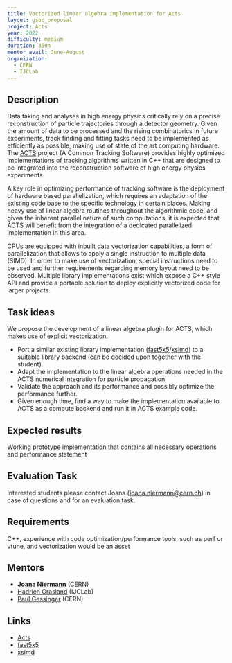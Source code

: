 ```yaml
---
title: Vectorized linear algebra implementation for Acts
layout: gsoc_proposal
project: Acts
year: 2022
difficulty: medium
duration: 350h
mentor_avail: June-August
organization:
  - CERN
  - IJCLab
---
```


## Description

Data taking and analyses in high energy physics critically rely on a precise
reconstruction of particle trajectories through a detector geometry. Given the
amount of data to be processed and the rising combinatorics in future
experiments, track finding and fitting tasks need to be implemented as
efficiently as possible, making use of state of the art computing hardware. The
[ACTS](https://cern.ch/acts) project (A Common Tracking Software) provides
highly optimized implementations of tracking algorithms written in C++ that are
designed to be integrated into the reconstruction software of high energy
physics experiments.

A key role in optimizing performance of tracking software is the deployment of
hardware based parallelization, which requires an adaptation of the existing
code base to the specific technology in certain places. Making heavy use of
linear algebra routines throughout the algorithmic code, and given the inherent
parallel nature of such computations, it is expected that ACTS will benefit from
the integration of a dedicated parallelized implementation in this area.

CPUs are equipped with inbuilt data vectorization capabilities, a form of
parallelization that allows to apply a single instruction to multiple data
(SIMD). In order to make use of vectorization, special instructions need to be
used and further requirements regarding memory layout need to be observed.
Multiple library implementations exist which expose a C++ style API and provide
a portable solution to deploy explicitly vectorized code for larger projects.

## Task ideas

We propose the development of a linear algebra plugin for ACTS, which makes use
of explicit vectorization.

- Port a similar existing library implementation
  ([fast5x5](https://gitlab.in2p3.fr/CodeursIntensifs/Fast5x5/)/[xsimd](https://github.com/xtensor-stack/xsimd))
  to a suitable library backend (can be decided upon together with the student).
- Adapt the implementation to the linear algebra operations needed in the ACTS
  numerical integration for particle propagation.
- Validate the approach and its performance and possibly optimize the
  performance further.
- Given enough time, find a way to make the implementation available to ACTS as
  a compute backend and run it in ACTS example code.

## Expected results

Working prototype implementation that contains all necessary operations and
performance statement

## Evaluation Task

Interested students please contact Joana (joana.niermann@cern.ch) in case of
questions and for an evaluation task.

## Requirements

C++, experience with code optimization/performance tools, such as perf or vtune,
and vectorization would be an asset

## Mentors

- **[Joana Niermann](mailto:joana.niermann@cern.ch)** (CERN)
- [Hadrien Grasland](mailto:hadrien.grasland@ijclab.in2p3.fr) (IJCLab)
- [Paul Gessinger](mailto:paul.gessinger@cern.ch) (CERN)

## Links

- [Acts](https://github.com/acts-project/acts)
- [fast5x5](https://gitlab.in2p3.fr/CodeursIntensifs/Fast5x5/)
- [xsimd](https://github.com/xtensor-stack/xsimd)
